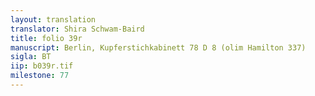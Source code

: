 ```yaml
---
layout: translation
translator: Shira Schwam-Baird
title: folio 39r
manuscript: Berlin, Kupferstichkabinett 78 D 8 (olim Hamilton 337)
sigla: BT
iip: b039r.tif
milestone: 77
---
```

